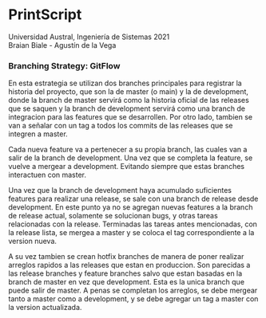 # PrintScript  
Universidad Austral, Ingeniería de Sistemas 2021  
Braian Biale - Agustín de la Vega   
### Branching Strategy: GitFlow

En esta estrategia se utilizan dos branches principales para registrar la historia del proyecto, que son la de master (o main) y la de development, donde la branch de master servirá como la historia oficial de las releases que se saquen y la branch de development servirá como una branch de integracion para las features que se desarrollen. Por otro lado, tambien se van a señalar con un tag a todos los commits de las releases que se integren a master.

Cada nueva feature va a pertenecer a su propia branch, las cuales van a salir de la branch de development. Una vez que se completa la feature, se vuelve a mergear a development. Evitando siempre que estas branches interactuen con master.

Una vez que la branch de development haya acumulado suficientes features para realizar una release, se sale con una branch de release desde development. En este punto ya no se agregan nuevas features a la branch de release actual, solamente se solucionan bugs, y otras tareas relacionadas con la release. Terminadas las tareas antes mencionadas, con la release lista, se mergea a master y se coloca el tag correspondiente a la version nueva.

A su vez tambien se crean hotfix branches de manera de poner realizar arreglos rapidos a las releases que estan en produccion. Son parecidas a las release branches y feature branches salvo que estan basadas en la branch de master en vez que development. Esta es la unica branch que puede salir de master. A penas se completan los arreglos, se debe mergear tanto a master como a development, y se debe agregar un tag a master con la version actualizada.
